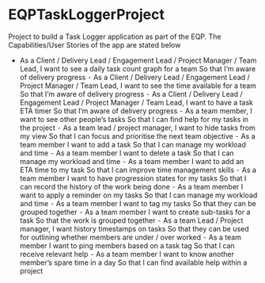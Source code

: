 # EQPTaskLoggerProject
Project to build a Task Logger application as part of the EQP.
The Capabilities/User Stories of the app are stated below
- As a Client / Delivery Lead / Engagement Lead / Project Manager / Team Lead, I want to see a daily task count graph for a team So that I’m aware of delivery progress
⁃ As a Client / Delivery Lead / Engagement Lead / Project Manager / Team Lead, I want to see the time available for a team So that I’m aware of delivery progress
⁃ As a Client / Delivery Lead / Engagement Lead / Project Manager / Team Lead, I want to have a task ETA timer So that I’m aware of delivery progress
⁃ As a team member, I want to see other people’s tasks So that I can find help for my tasks in the project
⁃ As a team lead / project manager, I want to hide tasks from my view So that I can focus and prioritise the next team objective
⁃ As a team member I want to add a task So that I can manage my workload and time
⁃ As a team member I want to delete a task So that I can manage my workload and time
⁃ As a team member I want to add an ETA time to my task So that I can improve time management skills
⁃ As a team member I want to have progression states for my tasks So that I can record the history of the work being done
⁃ As a team member I want to apply a reminder on my tasks So that I can manage my workload and time
⁃ As a team member I want to tag my tasks So that they can be grouped together
⁃ As a team member I want to create sub-tasks for a task So that the work is grouped together
⁃ As a team Lead / Project manager, I want history timestamps on tasks So that they can be used for outlining whether members are under / over worked
⁃ As a team member I want to ping members based on a task tag So that I can receive relevant help
⁃ As a team member I want to know another member’s spare time in a day So that I can find available help within a project
